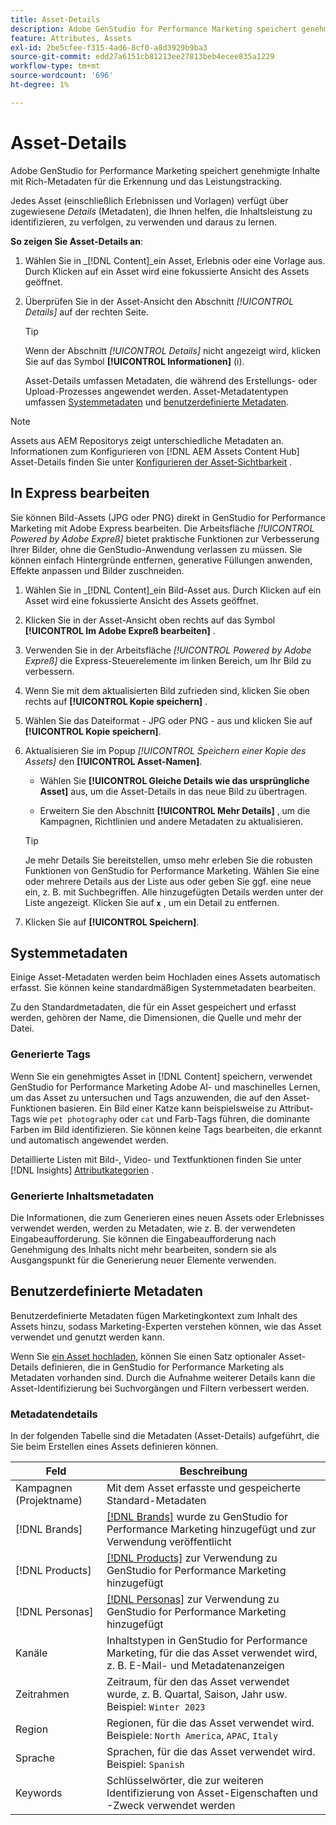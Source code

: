 ```yaml
---
title: Asset-Details
description: Adobe GenStudio for Performance Marketing speichert genehmigte Inhalte mit Rich-Metadaten, um die Suche und das Performance-Tracking zu ermöglichen.
feature: Attributes, Assets
exl-id: 2be5cfee-f315-4ad6-8cf0-a8d3929b9ba3
source-git-commit: edd27a6151cb81213ee27813beb4ecee835a1229
workflow-type: tm+mt
source-wordcount: '696'
ht-degree: 1%

---
```


# Asset-Details

Adobe GenStudio for Performance Marketing speichert genehmigte Inhalte mit Rich-Metadaten für die Erkennung und das Leistungstracking.

Jedes Asset (einschließlich Erlebnissen und Vorlagen) verfügt über zugewiesene _Details_ (Metadaten), die Ihnen helfen, die Inhaltsleistung zu identifizieren, zu verfolgen, zu verwenden und daraus zu lernen.

**So zeigen Sie Asset-Details an**:

1. Wählen Sie in _[!DNL Content]_ein Asset, Erlebnis oder eine Vorlage aus. Durch Klicken auf ein Asset wird eine fokussierte Ansicht des Assets geöffnet.

1. Überprüfen Sie in der Asset-Ansicht den Abschnitt _[!UICONTROL Details]_ auf der rechten Seite.

   >[!TIP]
   >
   >Wenn der Abschnitt _[!UICONTROL Details]_ nicht angezeigt wird, klicken Sie auf das Symbol **[!UICONTROL Informationen]** (i).

   Asset-Details umfassen Metadaten, die während des Erstellungs- oder Upload-Prozesses angewendet werden. Asset-Metadatentypen umfassen [Systemmetadaten](#system-metadata) und [benutzerdefinierte Metadaten](#user-defined-metadata).

>[!NOTE]
>
>Assets aus AEM Repositorys zeigt unterschiedliche Metadaten an. Informationen zum Konfigurieren von [!DNL AEM Assets Content Hub] Asset-Details finden Sie unter [Konfigurieren der Asset-Sichtbarkeit](connect-aem-repo.md#step-4-configure-asset-visibility) .

## In Express bearbeiten

Sie können Bild-Assets (JPG oder PNG) direkt in GenStudio for Performance Marketing mit Adobe Express bearbeiten. Die Arbeitsfläche _[!UICONTROL Powered by Adobe Expreß]_ bietet praktische Funktionen zur Verbesserung Ihrer Bilder, ohne die GenStudio-Anwendung verlassen zu müssen. Sie können einfach Hintergründe entfernen, generative Füllungen anwenden, Effekte anpassen und Bilder zuschneiden.

1. Wählen Sie in _[!DNL Content]_ein Bild-Asset aus. Durch Klicken auf ein Asset wird eine fokussierte Ansicht des Assets geöffnet.

1. Klicken Sie in der Asset-Ansicht oben rechts auf das Symbol **[!UICONTROL Im Adobe Expreß bearbeiten]** .

1. Verwenden Sie in der Arbeitsfläche _[!UICONTROL Powered by Adobe Expreß]_ die Express-Steuerelemente im linken Bereich, um Ihr Bild zu verbessern.

1. Wenn Sie mit dem aktualisierten Bild zufrieden sind, klicken Sie oben rechts auf **[!UICONTROL Kopie speichern]** .

1. Wählen Sie das Dateiformat - JPG oder PNG - aus und klicken Sie auf **[!UICONTROL Kopie speichern]**.

1. Aktualisieren Sie im Popup _[!UICONTROL Speichern einer Kopie des Assets]_ den **[!UICONTROL Asset-Namen]**.

   - Wählen Sie **[!UICONTROL Gleiche Details wie das ursprüngliche Asset]** aus, um die Asset-Details in das neue Bild zu übertragen.

   - Erweitern Sie den Abschnitt **[!UICONTROL Mehr Details]** , um die Kampagnen, Richtlinien und andere Metadaten zu aktualisieren.

   >[!TIP]
   >
   >Je mehr Details Sie bereitstellen, umso mehr erleben Sie die robusten Funktionen von GenStudio for Performance Marketing. Wählen Sie eine oder mehrere Details aus der Liste aus oder geben Sie ggf. eine neue ein, z. B. mit Suchbegriffen. Alle hinzugefügten Details werden unter der Liste angezeigt. Klicken Sie auf **`x`** , um ein Detail zu entfernen.

1. Klicken Sie auf **[!UICONTROL Speichern]**.

## Systemmetadaten

Einige Asset-Metadaten werden beim Hochladen eines Assets automatisch erfasst. Sie können keine standardmäßigen Systemmetadaten bearbeiten.

Zu den Standardmetadaten, die für ein Asset gespeichert und erfasst werden, gehören der Name, die Dimensionen, die Quelle und mehr der Datei.

### Generierte Tags

Wenn Sie ein genehmigtes Asset in [!DNL Content] speichern, verwendet GenStudio for Performance Marketing Adobe AI- und maschinelles Lernen, um das Asset zu untersuchen und Tags anzuwenden, die auf den Asset-Funktionen basieren. Ein Bild einer Katze kann beispielsweise zu Attribut-Tags wie `pet photography` oder `cat` und Farb-Tags führen, die dominante Farben im Bild identifizieren. Sie können keine Tags bearbeiten, die erkannt und automatisch angewendet werden.

Detaillierte Listen mit Bild-, Video- und Textfunktionen finden Sie unter [!DNL Insights] [Attributkategorien](/help/user-guide/insights/attribute-category.md) .

### Generierte Inhaltsmetadaten

Die Informationen, die zum Generieren eines neuen Assets oder Erlebnisses verwendet werden, werden zu Metadaten, wie z. B. der verwendeten Eingabeaufforderung. Sie können die Eingabeaufforderung nach Genehmigung des Inhalts nicht mehr bearbeiten, sondern sie als Ausgangspunkt für die Generierung neuer Elemente verwenden.

## Benutzerdefinierte Metadaten

Benutzerdefinierte Metadaten fügen Marketingkontext zum Inhalt des Assets hinzu, sodass Marketing-Experten verstehen können, wie das Asset verwendet und genutzt werden kann.

Wenn Sie [ ein Asset hochladen](/help/user-guide/content/manage-assets.md#add-assets), können Sie einen Satz optionaler Asset-Details definieren, die in GenStudio for Performance Marketing als Metadaten vorhanden sind. Durch die Aufnahme weiterer Details kann die Asset-Identifizierung bei Suchvorgängen und Filtern verbessert werden.

### Metadatendetails

In der folgenden Tabelle sind die Metadaten (Asset-Details) aufgeführt, die Sie beim Erstellen eines Assets definieren können.

| Feld | Beschreibung |
| ------------- | ----------- |
| Kampagnen (Projektname) | Mit dem Asset erfasste und gespeicherte Standard-Metadaten |
| [!DNL Brands] | [[!DNL Brands]](/help/user-guide/guidelines/brands.md) wurde zu GenStudio for Performance Marketing hinzugefügt und zur Verwendung veröffentlicht |
| [!DNL Products] | [[!DNL Products]](/help/user-guide/guidelines/products.md) zur Verwendung zu GenStudio for Performance Marketing hinzugefügt |
| [!DNL Personas] | [[!DNL Personas]](/help/user-guide/guidelines/personas.md) zur Verwendung zu GenStudio for Performance Marketing hinzugefügt |
| Kanäle | Inhaltstypen in GenStudio for Performance Marketing, für die das Asset verwendet wird, z. B. E-Mail- und Metadatenanzeigen |
| Zeitrahmen | Zeitraum, für den das Asset verwendet wurde, z. B. Quartal, Saison, Jahr usw. Beispiel: `Winter 2023` |
| Region | Regionen, für die das Asset verwendet wird. Beispiele: `North America`, `APAC`, `Italy` |
| Sprache | Sprachen, für die das Asset verwendet wird. Beispiel: `Spanish` |
| Keywords | Schlüsselwörter, die zur weiteren Identifizierung von Asset-Eigenschaften und -Zweck verwendet werden |

<!-- ## History

Expand the _[!UICONTROL History]_ section to view a timeline of approvals and activity.

list other activity, show screenshot?
-->
